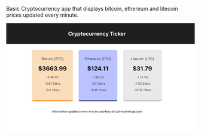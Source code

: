 Basic Cryptocurrency app that displays bitcoin, ethereum and litecoin prices updated every minute.

![cryptocurrency-app](/public/screenshot.png?raw=true "Cryptocurrency App")